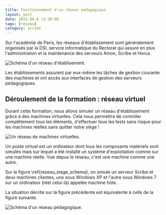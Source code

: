 ```yaml
---
title: Fonctionnement d'un réseau pédagogique
layout: post
date: 2015-06-8 13:30:00
tags: [reseau]
category: scribe
---
```


Sur l'académie de Paris, les réseaux d'établissement sont généralement organisés
par la DSI, service informatique du Rectorat qui assure en plus l'administration
et la maintenance des serveurs Amon, Scribe et Horus.

![Schéma d'un réseau d'établisement.](figs/reseau_etab.png)

Les établissements assurent par eux-même les tâches de gestion courante des
machines et ont accès aux interfaces de gestion des serveurs pédagogiques.

## Déroulement de la formation : réseau virtuel

Durant cette formation, nous allons simuler un réseau d'établissement grâce à
des machines virtuelles. Cela nous permettra de contrôler complètement tous les
éléments, d'effectuer tous les tests sans risque pour les machines réelles sans
quitter notre siège !

![Un réseau de machines virtuelles.](figs/reseau_stage_schema3.png)

Un poste virtuel est un ordinateur dont tous les composants matériels sont
simulés mais sur lequel a été installé un système d'exploitation comme sur une
machine réelle. Vue depus le réseau, c'est une machine comme une autre.

Sur la figure \ref{reseau_stage_schema}, on simule un serveur Scribe et deux
machines clientes, une sous Windows XP et l'autre sous Windows 7 sur un
ordinateur (réel celui-là) appelée machine hôte.

La situation décrite sur la figure précédente est équivalente à
celle de la figure suivante.

![Schéma d'un réseau pédagogique.](figs/reseau_stage_VM.png)

